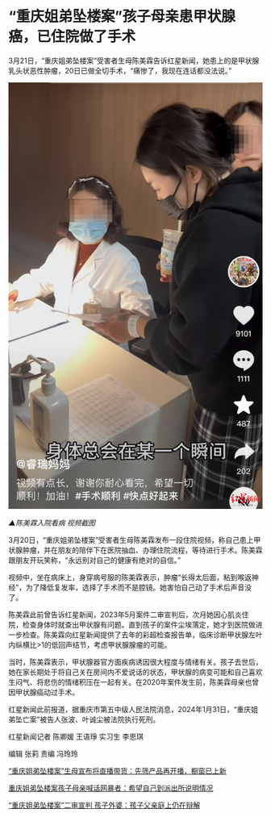 # “重庆姐弟坠楼案”孩子母亲患甲状腺癌，已住院做了手术

3月21日，“重庆姐弟坠楼案”受害者生母陈美霖告诉红星新闻，她患上的是甲状腺乳头状恶性肿瘤，20日已做全切手术，“痛惨了，我现在连话都没法说。”

![6afe4c50b699ec3a8466a47cd9bee6eb.jpg](https://raw.githubusercontent.com/qqhsx/qqnews_image/main/2024/03/21/“重庆姐弟坠楼案”孩子母亲患甲状腺癌，已住院做了手术/6afe4c50b699ec3a8466a47cd9bee6eb.jpg)

_▲陈美霖入院看病 视频截图_

3月20日，“重庆姐弟坠楼案”受害者生母陈美霖发布一段住院视频，称自己患上甲状腺肿瘤，并在朋友的陪伴下在医院抽血、办理住院流程，等待进行手术。陈美霖跟朋友开玩笑称，“永远别对自己的健康有绝对的自信。”

视频中，坐在病床上，身穿病号服的陈美霖表示，肿瘤“长得太后面，粘到喉返神经”，为了降低复发率，选择了手术而不是腔镜。她害怕自己动了手术后声音没了。

陈美霖此前曾告诉红星新闻，2023年5月案件二审宣判后，次月她因心肌炎住院，检查身体时就查出甲状腺有问题。直到孩子的案件尘埃落定，她才到医院做进一步检查。陈美霖向红星新闻提供了去年的彩超检查报告单，临床诊断甲状腺左叶内纵横比>1的低回声结节，考虑甲状腺腺瘤的可能。

当时，陈美霖表示，甲状腺器官方面疾病诱因很大程度与情绪有关。孩子去世后，她在家长期处于将自己关在房间内不爱说话的状态，甲状腺的病变可能和自己喜欢生闷气、将悲伤的情绪积压在一起有关。在2020年案件发生前，陈美霖母亲也曾因甲状腺癌动过手术。

红星新闻此前报道，据重庆市第五中级人民法院消息，2024年1月31日，“重庆姐弟坠亡案”被告人张波、叶诚尘被法院执行死刑。

红星新闻记者 陈卿媛 王语琤 实习生 李思琪

编辑 张莉 责编 冯玲玲

[“重庆姐弟坠楼案”生母宣布将直播带货：先筛产品再开播，橱窗已上新](https://news.qq.com/rain/a/20240229A06TUK00)

[重庆姐弟坠楼案孩子母亲喊话网暴者：希望自己到派出所说明情况](https://news.qq.com/rain/a/20240221A07STX00)

[“重庆姐弟坠楼案”二审宣判 孩子外婆：孩子父亲庭上仍在辩解](https://news.qq.com/rain/a/20230511A04SRL00)

